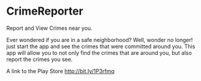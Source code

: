 # CrimeReporter

Report and View Crimes near you.

Ever wondered if you are in a safe neighborhood? Well, wonder no longer! just start the app and see the crimes that were committed around you.  This app will allow you to not only find the crimes that are around you, but also report the crimes you see.

A link to the Play Store http://bit.ly/1P3rfmq
